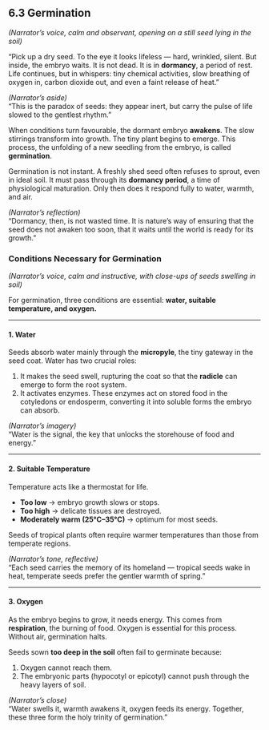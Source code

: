 ## 6.3 Germination  
*(Narrator’s voice, calm and observant, opening on a still seed lying in the soil)*  

“Pick up a dry seed. To the eye it looks lifeless — hard, wrinkled, silent. But inside, the embryo waits. It is not dead. It is in **dormancy**, a period of rest. Life continues, but in whispers: tiny chemical activities, slow breathing of oxygen in, carbon dioxide out, and even a faint release of heat.”  

*(Narrator’s aside)*  
“This is the paradox of seeds: they appear inert, but carry the pulse of life slowed to the gentlest rhythm.”  

When conditions turn favourable, the dormant embryo **awakens**. The slow stirrings transform into growth. The tiny plant begins to emerge. This process, the unfolding of a new seedling from the embryo, is called **germination**.  

Germination is not instant. A freshly shed seed often refuses to sprout, even in ideal soil. It must pass through its **dormancy period**, a time of physiological maturation. Only then does it respond fully to water, warmth, and air.  

*(Narrator’s reflection)*  
“Dormancy, then, is not wasted time. It is nature’s way of ensuring that the seed does not awaken too soon, that it waits until the world is ready for its growth.”  

### Conditions Necessary for Germination  
*(Narrator’s voice, calm and instructive, with close-ups of seeds swelling in soil)*  

For germination, three conditions are essential: **water, suitable temperature, and oxygen.**  

---

#### 1. Water  
Seeds absorb water mainly through the **micropyle**, the tiny gateway in the seed coat. Water has two crucial roles:  
1. It makes the seed swell, rupturing the coat so that the **radicle** can emerge to form the root system.  
2. It activates enzymes. These enzymes act on stored food in the cotyledons or endosperm, converting it into soluble forms the embryo can absorb.  

*(Narrator’s imagery)*  
“Water is the signal, the key that unlocks the storehouse of food and energy.”  

---

#### 2. Suitable Temperature  
Temperature acts like a thermostat for life.  
- **Too low** → embryo growth slows or stops.  
- **Too high** → delicate tissues are destroyed.  
- **Moderately warm (25°C–35°C)** → optimum for most seeds.  

Seeds of tropical plants often require warmer temperatures than those from temperate regions.  

*(Narrator’s tone, reflective)*  
“Each seed carries the memory of its homeland — tropical seeds wake in heat, temperate seeds prefer the gentler warmth of spring.”  

---

#### 3. Oxygen  
As the embryo begins to grow, it needs energy. This comes from **respiration**, the burning of food. Oxygen is essential for this process. Without air, germination halts.  

Seeds sown **too deep in the soil** often fail to germinate because:  
1. Oxygen cannot reach them.  
2. The embryonic parts (hypocotyl or epicotyl) cannot push through the heavy layers of soil.  

*(Narrator’s close)*  
“Water swells it, warmth awakens it, oxygen feeds its energy. Together, these three form the holy trinity of germination.”  

